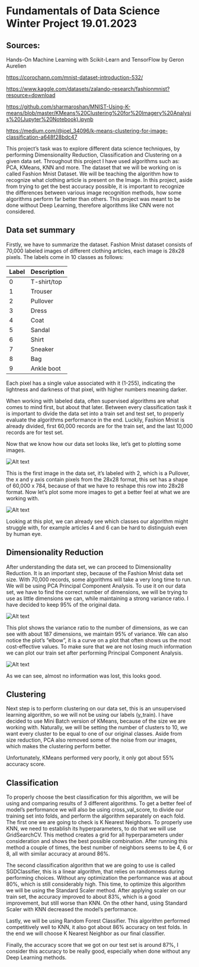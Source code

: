 # Fundamentals of Data Science Winter Project                                19.01.2023     

## Sources:  

Hands-On Machine Learning with Scikit-Learn and TensorFlow by Geron Aurelien 

https://corochann.com/mnist-dataset-introduction-532/ 

https://www.kaggle.com/datasets/zalando-research/fashionmnist?resource=download 

https://github.com/sharmaroshan/MNIST-Using-K-means/blob/master/KMeans%20Clustering%20for%20Imagery%20Analysis%20(Jupyter%20Notebook).ipynb 

https://medium.com/@joel_34096/k-means-clustering-for-image-classification-a648f28bdc47 

 

This project’s task was to explore different data science techniques, by performing Dimensionality Reduction, Classification and Clustering on a given data set. Throughout this project I have used algorithms such as: PCA, KMeans, KNN and more. The dataset that we will be working on is called Fashion Mnist Dataset. We will be teaching the algorithm how to recognize what clothing article is present on the Image.  In this project, aside from trying to get the best accuracy possible, it is important to recognize the differences between various image recognition methods, how some algorithms perform far better than others. This project was meant to be done without Deep Learning, therefore algorithms like CNN were not considered. 

## Data set summary

Firstly, we have to summarize the dataset. Fashion Mnist dataset consists of 70,000 labeled images of different clothing articles, each image is 28x28 pixels. The labels come in 10 classes as follows: 

| Label | Description |
| --- | --- |
| 0 | T-shirt/top |
| 1 | Trouser |
| 2 | Pullover |
| 3 | Dress |
| 4 | Coat |
| 5 | Sandal |
| 6 | Shirt |
| 7 | Sneaker |
| 8 | Bag |
| 9 | Ankle boot |
 

 

Each pixel has a single value associated with it (1-255), indicating the lightness and darkness of that pixel, with higher numbers meaning darker. 

 

When working with labeled data, often supervised algorithms are what comes to mind first, but about that later. Between every classification task it is important to divide the data set into a train set and test set, to properly evaluate the algorithms performance in the end. Luckily, Fashion Mnist is already divided, first 60,000 records are for the train set, and the last 10,000 records are for test set.  

Now that we know how our data set looks like, let’s get to plotting some images. 

 
![Alt text](imagesMnist/1.png)
 

This is the first image in the data set, it’s labeled with 2, which is a Pullover, the x and y axis contain pixels from the 28x28 format, this set has a shape of 60,000 x 784, because of that we have to reshape this row into 28x28 format. Now let’s plot some more images to get a better feel at what we are working with.  

 

 

 ![Alt text](imagesMnist/2.png)

 

 

 

Looking at this plot, we can already see which classes our algorithm might struggle with, for example articles 4 and 6 can be hard to distinguish even by human eye. 

## Dimensionality Reduction

After understanding the data set, we can proceed to Dimensionality Reduction. It is an important step, because of the Fashion Mnist data set size. With 70,000 records, some algorithms will take a very long time to run. We will be using PCA Principal Component Analysis. To use it on our data set, we have to find the correct number of dimensions, we will be trying to use as little dimensions we can, while maintaining a strong variance ratio. I have decided to keep 95% of the original data.  

![Alt text](imagesMnist/3.png)
 

This plot shows the variance ratio to the number of dimensions, as we can see with about 187 dimensions, we maintain 95% of variance. We can also notice the plot’s “elbow”, it is a curve on a plot that often shows us the most cost-effective values. To make sure that we are not losing much information we can plot our train set after performing Principal Component Analysis. 

![Alt text](imagesMnist/4.png)

As we can see, almost no information was lost, this looks good.  

## Clustering

Next step is to perform clustering on our data set, this is an unsupervised learning algorithm, so we will not be using our labels (y_train). I have decided to use Mini Batch version of KMeans, because of the size we are working with. Naturally, we will be setting the number of clusters to 10, we want every cluster to be equal to one of our original classes. Aside from size reduction, PCA also removed some of the noise from our images, which makes the clustering perform better.  

Unfortunately, KMeans performed very poorly, it only got about 55% accuracy score.  

## Classification

To properly choose the best classification for this algorithm, we will be using and comparing results of 3 different algorithms. To get a better feel of model’s performance we will also be using cross_val_score, to divide our training set into folds, and perform the algorithm separately on each fold. The first one we are going to check is K Nearest Neighbors. To properly use KNN, we need to establish its hyperparameters, to do that we will use GridSearchCV. This method creates a grid for all hyperparameters under consideration and shows the best possible combination. After running this method a couple of times, the best number of neighbors seems to be 4, 6 or 8, all with similar accuracy at around 86%.  

The second classification algorithm that we are going to use is called SGDClassifier, this is a linear algorithm, that relies on randomness during performing choices. Without any optimization the performance was at about 80%, which is still considerably high. This time, to optimize this algorithm we will be using the Standard Scaler method. After applying scaler on our train set, the accuracy improved to about 83%, which is a good improvement, but still worse than KNN. On the other hand, using Standard Scaler with KNN decreased the model’s performance.  

Lastly, we will be using Random Forest Classifier. This algorithm performed competitively well to KNN, it also got about 86% accuracy on test folds. In the end we will choose K Nearest Neighbor as our final classifier.  

Finally, the accuracy score that we got on our test set is around 87%, I consider this accuracy to be really good, especially when done without any Deep Learning methods.  

 
